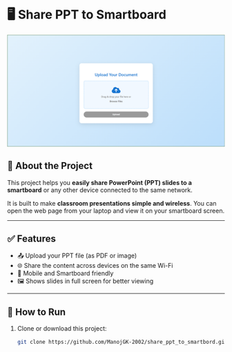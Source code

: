 # 🖥️ Share PPT to Smartboard

![Project Screenshot](https://github.com/ManojGK-2002/share_ppt_to_smartbord/blob/main/Screenshot%202025-07-17%20123846.png?raw=true)

## 📌 About the Project

This project helps you **easily share PowerPoint (PPT) slides to a smartboard** or any other device connected to the same network.

It is built to make **classroom presentations simple and wireless**. You can open the web page from your laptop and view it on your smartboard screen.

---

## ✅ Features

- 📤 Upload your PPT file (as PDF or image)
- 🌐 Share the content across devices on the same Wi-Fi
- 📱 Mobile and Smartboard friendly
- 🖼️ Shows slides in full screen for better viewing

---

## 🚀 How to Run

1. Clone or download this project:
   ```bash
   git clone https://github.com/ManojGK-2002/share_ppt_to_smartbord.git
